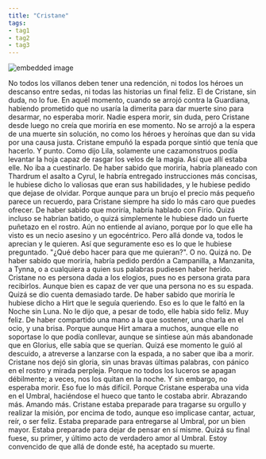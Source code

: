 ```yaml
---
title: "Cristane"
tags:
- tag1
- tag2
- tag3
---
```


![embedded image](https://assets.legendkeeper.com/22d571bb-14b2-4bb6-8f49-860f05214131.jpeg "Attachment")

No todos los villanos deben tener una redención, ni todos los héroes un descanso entre sedas, ni todas las historias un final feliz. El de Cristane, sin duda, no lo fue. En aquél momento, cuando se arrojó contra la Guardiana, habiendo prometido que no usaría la dimerita para dar muerte sino para desarmar, no esperaba morir. Nadie espera morir, sin duda, pero Cristane desde luego no creía que moriría en ese momento. No se arrojó a la espera de una muerte sin solución, no como los héroes y heroínas que dan su vida por una causa justa. Cristane empuñó la espada porque sintió que tenía que hacerlo. Y punto. Como dijo Lila, solamente une cazamonstruos podía levantar la hoja capaz de rasgar los velos de la magia. Así que allí estaba elle. No iba a cuestinarlo. De haber sabido que moriría, habría planeado con Thardrum el asalto a Cyrul, le habría entregado instrucciones más concisas, le hubiese dicho lo valiosas que eran sus habilidades, y le hubiese pedido que dejase de olvidar. Porque aunque para un brujo el precio más pequeño parece un recuerdo, para Cristane siempre ha sido lo más caro que puedes ofrecer. De haber sabido que moriría, habría hablado con Firio. Quizá incluso se habrían batido, o quizá simplemente le hubiese dado un fuerte puñetazo en el rostro. Aún no entiende al aviano, porque por lo que elle ha visto es un necio asesino y un egocéntrico. Pero allá donde va, todos le aprecian y le quieren. Así que seguramente eso es lo que le hubiese preguntado. "¿Qué debo hacer para que me quieran?". O no. Quizá no. De haber sabido que moriría, habría pedido perdón a Campanilla, a Manzanita, a Tynna, o a cualquiera a quien sus palabras pudiesen haber herido. Cristane no es persona dada a los elogios, pues no es persona grata para recibirlos. Aunque bien es capaz de ver que una persona no es su espada. Quizá se dio cuenta demasiado tarde. De haber sabido que moriría le hubiese dicho a Hirt que le seguía queriendo. Eso es lo que le faltó en la Noche sin Luna. No le dijo que, a pesar de todo, elle había sido feliz. Muy feliz. De haber compartido una mano a la que sostener, una charla en el ocio, y una brisa. Porque aunque Hirt amara a muchos, aunque elle no soportase lo que podía conllevar, aunque se sintiese aún más abandonade que en Glorius, elle sabía que se querían. Quizá ese momento le guió al descuido, a atreverse a lanzarse con la espada, a no saber que iba a morir. Cristane nos dejó sin gloria, sin unas bravas últimas palabras, con pánico en el rostro y mirada perpleja. Porque no todos los luceros se apagan débilmente; a veces, nos los quitan en la noche. Y sin embargo, no esperaba morir. Eso fue lo más difícil. Porque Cristane esperaba una vida en el Umbral, haciéndose el hueco que tanto le costaba abrir. Abrazando más. Amando más. Cristane estaba preparade para tragarse su orgullo y realizar la misión, por encima de todo, aunque eso implicase cantar, actuar, reír, o ser feliz. Estaba preparade para entregarse al Umbral, por un bien mayor. Estaba preparade para dejar de pensar en sí misme. Quizá su final fuese, su primer, y último acto de verdadero amor al Umbral. Estoy convencido de que allá de donde esté, ha aceptado su muerte.